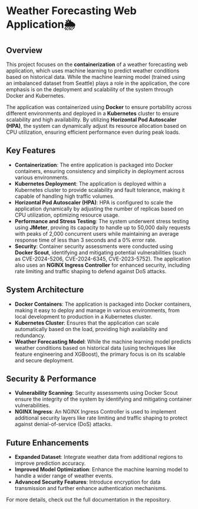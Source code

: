 # Weather Forecasting Web Application🌦️

## Overview
This project focuses on the **containerization** of a weather forecasting web application, which uses machine learning to predict weather conditions based on historical data. While the machine learning model (trained using an imbalanced dataset from Seattle) plays a role in the application, the core emphasis is on the deployment and scalability of the system through Docker and Kubernetes.

The application was containerized using **Docker** to ensure portability across different environments and deployed in a **Kubernetes** cluster to ensure scalability and high availability. By utilizing **Horizontal Pod Autoscaler (HPA)**, the system can dynamically adjust its resource allocation based on CPU utilization, ensuring efficient performance even during peak loads.

## Key Features
- **Containerization**: The entire application is packaged into Docker containers, ensuring consistency and simplicity in deployment across various environments.
- **Kubernetes Deployment**: The application is deployed within a Kubernetes cluster to provide scalability and fault tolerance, making it capable of handling high traffic volumes.
- **Horizontal Pod Autoscaler (HPA)**: HPA is configured to scale the application dynamically by adjusting the number of replicas based on CPU utilization, optimizing resource usage.
- **Performance and Stress Testing**: The system underwent stress testing using **JMeter**, proving its capacity to handle up to 50,000 daily requests with peaks of 2,000 concurrent users while maintaining an average response time of less than 3 seconds and a 0% error rate.
- **Security**: Container security assessments were conducted using **Docker Scout**, identifying and mitigating potential vulnerabilities (such as CVE-2024-5206, CVE-2024-6345, CVE-2023-5752). The application also uses an **NGINX Ingress Controller** for enhanced security, including rate limiting and traffic shaping to defend against DoS attacks.

## System Architecture
- **Docker Containers**: The application is packaged into Docker containers, making it easy to deploy and manage in various environments, from local development to production in a Kubernetes cluster.
- **Kubernetes Cluster**: Ensures that the application can scale automatically based on the load, providing high availability and redundancy.
- **Weather Forecasting Model**: While the machine learning model predicts weather conditions based on historical data (using techniques like feature engineering and XGBoost), the primary focus is on its scalable and secure deployment.

## Security & Performance
- **Vulnerability Scanning**: Security assessments using Docker Scout ensure the integrity of the system by identifying and mitigating container vulnerabilities.
- **NGINX Ingress**: An NGINX Ingress Controller is used to implement additional security layers like rate limiting and traffic shaping to protect against denial-of-service (DoS) attacks.

## Future Enhancements
- **Expanded Dataset**: Integrate weather data from additional regions to improve prediction accuracy.
- **Improved Model Optimization**: Enhance the machine learning model to handle a wider range of weather events.
- **Advanced Security Features**: Introduce encryption for data transmission and further enhance authentication mechanisms.

For more details, check out the full documentation in the repository.
